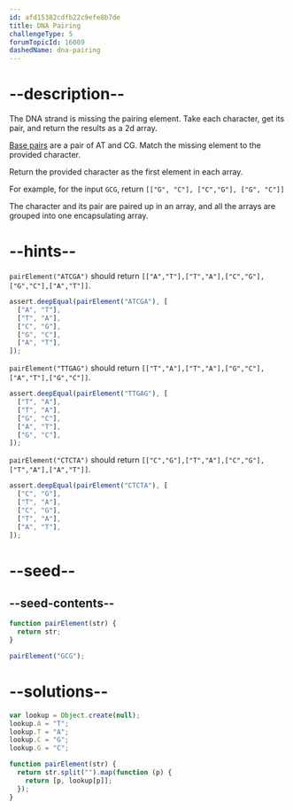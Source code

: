 ```yaml
---
id: afd15382cdfb22c9efe8b7de
title: DNA Pairing
challengeType: 5
forumTopicId: 16009
dashedName: dna-pairing
---
```


# --description--

The DNA strand is missing the pairing element. Take each character, get its pair, and return the results as a 2d array.

[Base pairs](http://en.wikipedia.org/wiki/Base_pair) are a pair of AT and CG. Match the missing element to the provided character.

Return the provided character as the first element in each array.

For example, for the input `GCG`, return `[["G", "C"], ["C","G"], ["G", "C"]]`

The character and its pair are paired up in an array, and all the arrays are grouped into one encapsulating array.

# --hints--

`pairElement("ATCGA")` should return `[["A","T"],["T","A"],["C","G"],["G","C"],["A","T"]]`.

```js
assert.deepEqual(pairElement("ATCGA"), [
  ["A", "T"],
  ["T", "A"],
  ["C", "G"],
  ["G", "C"],
  ["A", "T"],
]);
```

`pairElement("TTGAG")` should return `[["T","A"],["T","A"],["G","C"],["A","T"],["G","C"]]`.

```js
assert.deepEqual(pairElement("TTGAG"), [
  ["T", "A"],
  ["T", "A"],
  ["G", "C"],
  ["A", "T"],
  ["G", "C"],
]);
```

`pairElement("CTCTA")` should return `[["C","G"],["T","A"],["C","G"],["T","A"],["A","T"]]`.

```js
assert.deepEqual(pairElement("CTCTA"), [
  ["C", "G"],
  ["T", "A"],
  ["C", "G"],
  ["T", "A"],
  ["A", "T"],
]);
```

# --seed--

## --seed-contents--

```js
function pairElement(str) {
  return str;
}

pairElement("GCG");
```

# --solutions--

```js
var lookup = Object.create(null);
lookup.A = "T";
lookup.T = "A";
lookup.C = "G";
lookup.G = "C";

function pairElement(str) {
  return str.split("").map(function (p) {
    return [p, lookup[p]];
  });
}
```
